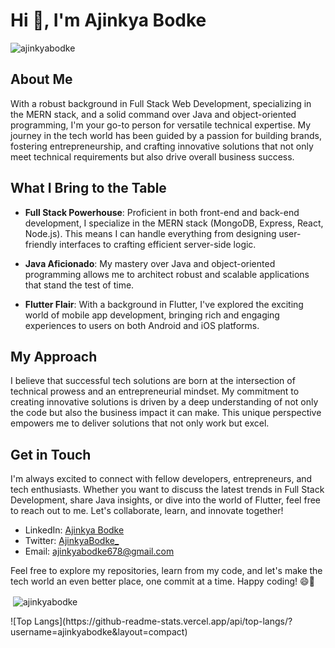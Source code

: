 <h1 align="left">Hi 👋, I'm Ajinkya Bodke</h1>

<p align="left"> <img src="https://komarev.com/ghpvc/?username=ajinkyabodke&label=Profile%20views&color=0e75b6&style=flat" alt="ajinkyabodke" /> </p>


## About Me

With a robust background in Full Stack Web Development, specializing in the MERN stack, and a solid command over Java and object-oriented programming, I'm your go-to person for versatile technical expertise. My journey in the tech world has been guided by a passion for building brands, fostering entrepreneurship, and crafting innovative solutions that not only meet technical requirements but also drive overall business success.

## What I Bring to the Table

- **Full Stack Powerhouse**: Proficient in both front-end and back-end development, I specialize in the MERN stack (MongoDB, Express, React, Node.js). This means I can handle everything from designing user-friendly interfaces to crafting efficient server-side logic.

- **Java Aficionado**: My mastery over Java and object-oriented programming allows me to architect robust and scalable applications that stand the test of time.

- **Flutter Flair**: With a background in Flutter, I've explored the exciting world of mobile app development, bringing rich and engaging experiences to users on both Android and iOS platforms.

## My Approach

I believe that successful tech solutions are born at the intersection of technical prowess and an entrepreneurial mindset. My commitment to creating innovative solutions is driven by a deep understanding of not only the code but also the business impact it can make. This unique perspective empowers me to deliver solutions that not only work but excel.

## Get in Touch

I'm always excited to connect with fellow developers, entrepreneurs, and tech enthusiasts. Whether you want to discuss the latest trends in Full Stack Development, share Java insights, or dive into the world of Flutter, feel free to reach out to me. Let's collaborate, learn, and innovate together!

- LinkedIn: [Ajinkya Bodke](https://www.linkedin.com/in/ajinkyabodke/)
- Twitter: [AjinkyaBodke_](https://twitter.com/AjinkyaBodke_)
- Email: ajinkyabodke678@gmail.com

Feel free to explore my repositories, learn from my code, and let's make the tech world an even better place, one commit at a time. Happy coding! 😄🚀


<p>&nbsp;<img align="center" src="https://github-readme-stats.vercel.app/api?username=ajinkyabodke&show_icons=true&locale=en" alt="ajinkyabodke" /></p>
![Top Langs](https://github-readme-stats.vercel.app/api/top-langs/?username=ajinkyabodke&layout=compact)
